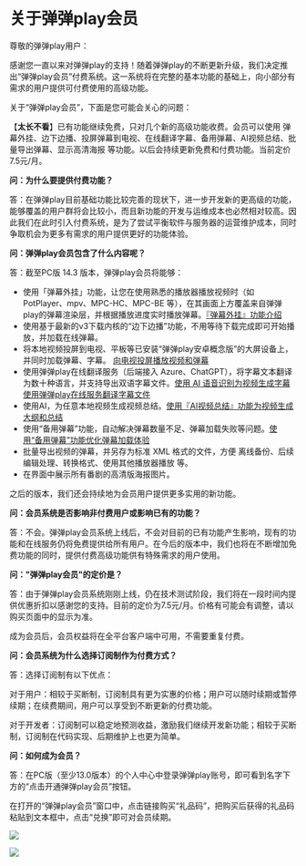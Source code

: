 # 关于弹弹play会员

尊敬的弹弹play用户：

感谢您一直以来对弹弹play的支持！随着弹弹play的不断更新升级，我们决定推出“弹弹play会员”付费系统。这一系统将在完整的基本功能的基础上，向小部分有需求的用户提供可付费使用的高级功能。

关于“弹弹play会员”，下面是您可能会关心的问题：

【**太长不看**】已有功能继续免费，只对几个新的高级功能收费。会员可以使用 弹幕外挂、边下边播、投屏弹幕到电视、在线翻译字幕、备用弹幕、AI视频总结、批量导出弹幕、显示高清海报 等功能。以后会持续更新免费和付费功能。当前定价7.5元/月。

**问：为什么要提供付费功能？**

答：在弹弹play目前基础功能比较完善的现状下，进一步开发新的更高级的功能，能够覆盖的用户群将会比较小，而且新功能的开发与运维成本也必然相对较高。因此我们在此时引入付费系统，是为了尝试平衡软件与服务器的运营维护成本，同时争取机会为更多有需求的用户提供更好的功能体验。

**问：弹弹play会员包含了什么内容呢？**

答：截至PC版 14.3 版本，弹弹play会员将能够：

- 使用「弹幕外挂」功能，让您在使用熟悉的播放器播放视频时（如 PotPlayer、mpv、MPC-HC、MPC-BE 等），在其画面上方覆盖来自弹弹play的弹幕渲染层，并根据播放进度实时播放弹幕。[『弹幕外挂』功能介绍](https://support.qq.com/products/104929/faqs/142988)
- 使用基于最新的v3下载内核的“边下边播”功能，不用等待下载完成即可开始播放，并加载在线弹幕。
- 将本地视频投屏到电视、平板等已安装“弹弹play安卓概念版”的大屏设备上，并同时加载弹幕、字幕。 [向电视投屏播放视频和弹幕](https://support.qq.com/products/104929/faqs/138159)
- 使用弹弹play在线翻译服务（后端接入 Azure、ChatGPT），将字幕文本翻译为数十种语言，并支持导出双语字幕文件。[使用 AI 语音识别为视频生成字幕](https://support.qq.com/products/104929/faqs/138503) [使用弹弹play在线服务翻译字幕文件](https://support.qq.com/products/104929/faqs/138772)
- 使用AI，为任意本地视频生成视频总结。[使用『AI视频总结』功能为视频生成大纲和总结](https://support.qq.com/products/104929/faqs/149437)
- 使用“备用弹幕”功能，自动解决弹幕数量不足、弹幕加载失败等问题。[使用“备用弹幕”功能优化弹幕加载体验](https://support.qq.com/products/104929/faqs/147536)
- 批量导出视频的弹幕，并另存为标准 XML 格式的文件，方便 离线备份、后续编辑处理、转换格式、使用其他播放器播放 等。
- 在界面中展示所有番剧的高清版海报图片。

之后的版本，我们还会持续地为会员用户提供更多实用的新功能。

**问：会员系统是否影响非付费用户或影响已有的功能？**

答：不会。弹弹play会员系统上线后，不会对目前的已有功能产生影响，现有的功能和在线服务仍将免费提供给所有用户。在今后的版本中，我们也将在不断增加免费功能的同时，提供付费高级功能供有特殊需求的用户使用。

**问："弹弹play会员"的定价是？**

答：由于弹弹play会员系统刚刚上线，仍在技术测试阶段，我们将在一段时间内提供优惠折扣以感谢您的支持。目前的定价为7.5元/月。价格有可能会有调整，请以购买页面中的显示为准。

成为会员后，会员权益将在全平台客户端中可用，不需要重复付费。

**问：会员系统为什么选择订阅制作为付费方式？**

答：选择订阅制有以下优点：

对于用户：相较于买断制，订阅制具有更为实惠的价格；用户可以随时续期或暂停续期；在续费期间，用户可以享受到不断更新的付费功能。

对于开发者：订阅制可以稳定地预测收益，激励我们继续开发新功能；相较于买断制，订阅制在代码实现、后期维护上也更为简单。

**问：如何成为会员？**

答：在PC版（至少13.0版本）的个人中心中登录弹弹play账号，即可看到名字下方的“点击开通弹弹play会员”按钮。

在打开的“弹弹play会员”窗口中，点击链接购买“礼品码”，把购买后获得的礼品码粘贴到文本框中，点击“兑换”即可对会员续期。

![](https://txc.gtimg.com/data/104929/2023/0214/8278e8c826ed763f10292e37c82065b0.png)

![](https://txc.gtimg.com/data/104929/2023/0214/c0a6899e478543c6605a7a1bf5270d7f.png)
